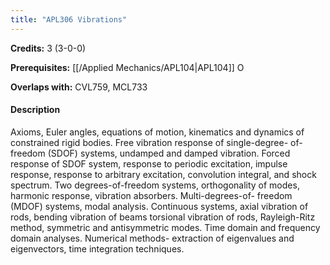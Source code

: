 ```yaml
---
title: "APL306 Vibrations"
---
```

**Credits:** 3 (3-0-0)

**Prerequisites:** [[/Applied Mechanics/APL104|APL104]] O

**Overlaps with:** CVL759, MCL733

#### Description
Axioms, Euler angles, equations of motion, kinematics and dynamics of constrained rigid bodies. Free vibration response of single-degree- of-freedom (SDOF) systems, undamped and damped vibration. Forced response of SDOF system, response to periodic excitation, impulse response, response to arbitrary excitation, convolution integral, and shock spectrum. Two degrees-of-freedom systems, orthogonality of modes, harmonic response, vibration absorbers. Multi-degrees-of- freedom (MDOF) systems, modal analysis. Continuous systems, axial vibration of rods, bending vibration of beams torsional vibration of rods, Rayleigh-Ritz method, symmetric and antisymmetric modes. Time domain and frequency domain analyses. Numerical methods- extraction of eigenvalues and eigenvectors, time integration techniques.